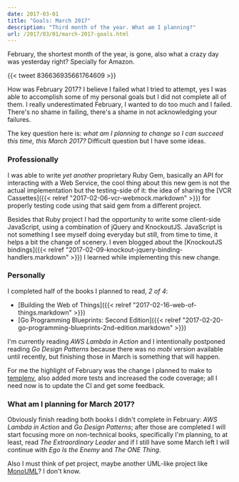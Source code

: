 ```yaml
---
date: 2017-03-01
title: "Goals: March 2017"
description: "Third month of the year. What am I planning?"
url: /2017/03/01/march-2017-goals.html
---
```


February, the shortest month of the year, is gone, also what a crazy day was yesterday right? Specially for Amazon.

{{< tweet 836636935661764609 >}}

How was February 2017? I believe I failed what I tried to attempt, yes I was able to accomplish some of my personal goals but I did not complete all of them. I really underestimated February, I wanted to do too much and I failed. There's no shame in failing, there's a shame in not acknowledging your failures.

The key question here is: _what am I planning to change so I can succeed this time, this March 2017?_ Difficult question but I have some ideas.

### Professionally

I was able to write _yet another_ proprietary Ruby Gem, basically an API for interacting with a Web Service, the cool thing about this new gem is not the actual implementation but the testing-side of it: the idea of sharing the [VCR Cassettes]({{< relref "2017-02-06-vcr-webmock.markdown" >}}) for properly testing code using that said gem from a different project.

Besides that Ruby project I had the opportunity to write some client-side JavaScript, using a combination of jQuery and KnockoutJS. JavaScript is not something I see myself doing everyday but still, from time to time, it helps a bit the change of scenery. I even blogged about the [KnockoutJS bindings]({{< relref "2017-02-09-knockout-jquery-binding-handlers.markdown" >}}) I learned while implementing this new change.

### Personally

I completed half of the books I planned to read, _2 of 4_:

* [Building the Web of Things]({{< relref "2017-02-16-web-of-things.markdown" >}})
* [Go Programming Blueprints: Second Edition]({{< relref "2017-02-20-go-programming-blueprints-2nd-edition.markdown" >}})

I'm currently reading _AWS Lambda in Action_ and I intentionally postponed reading _Go Design Patterns_ because there was no *mobi* version available until recently, but finishing those in March is something that will happen.

For me the highlight of February was the change I planned to make to [templenv](https://github.com/MarioCarrion/templenv), also added more tests and increased the code coverage; all I need now is to update the CI and get some feedback.

### What am I planning for March 2017?

Obviously finish reading both books I didn't complete in February: *AWS Lambda in Action* and *Go Design Patterns*; after those are completed I will start focusing more on non-technical books, specifically I'm planning, to at least, read *The Extraordinary Leader* and if I still have some March left I will continue with *Ego Is the Enemy* and *The ONE Thing*.

Also I must think of pet project, maybe another UML-like project like [MonoUML](https://sourceforge.net/projects/monouml/)? I don't know.
